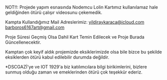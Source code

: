 NOT!!: Projede yapım esnasında Nodemcu Lolin Kartımız kullanılamaz hale geldiğinden ötürü çalışır videosunu çekemedik.

Kampta Kullandığımız Mail Adreslerimiz: yildiraykaraca@icloud.com
					barboros6167art@gmail.com

Proje Süresi Geçmiş Olsa Dahil Kart Temin Edilecek ve Proje Burada Güncellenecektir.

Kamptan çok keyif aldık projemizde eksiklerimizde olsa bile bizce bu şekilde eksiklerden ötürü kabul edilebilir durumda değildir.

*DSCGAZİ'ye ve IOT 1929'a biz katılımcılara bilgi birikimlerini, bizlere sunmuş olduğu zaman ve emeklerinden ötürü çok teşekkür ederiz.
